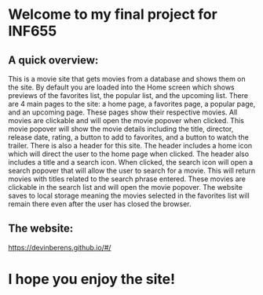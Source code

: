 # Welcome to my final project for INF655

## A quick overview:

This is a movie site that gets movies from a database and shows them on the site. By default you are loaded into the Home screen which shows previews of the favorites list, the popular list, and the upcoming list. There are 4 main pages to the site: a home page, a favorites page, a popular page, and an upcoming page. These pages show their respective movies. All movies are clickable and will open the movie popover when clicked. This movie popover will show the movie details including the title, director, release date, rating, a button to add to favorites, and a button to watch the trailer. There is also a header for this site. The header includes a home icon which will direct the user to the home page when clicked. The header also includes a title and a search icon. When clicked, the search icon will open a search popover that will allow the user to search for a movie. This will return movies with titles related to the search phrase entered. These movies are clickable in the search list and will open the movie popover. The website saves to local storage meaning the movies selected in the favorites list will remain there even after the user has closed the browser.

## The website:

https://devinberens.github.io/#/

# I hope you enjoy the site!
